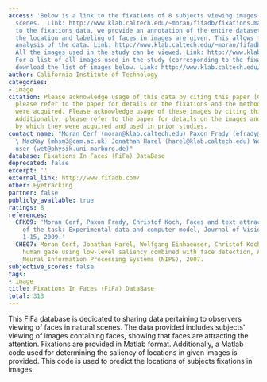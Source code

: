 ```yaml
---
access: 'Below is a link to the fixations of 8 subjects viewing images of natural
  scenes.  Link: http://www.klab.caltech.edu/~moran/fifadb/fixations.mat In addition
  to the fixations data, we provide an annotation of the entire dataset. That is,
  the location and labeling of faces in images are given. This allows for easier further
  analysis of the data. Link: http://www.klab.caltech.edu/~moran/fifadb/annotations.mat
  All the images used in the study can be viewed. Link: http://www.klab.caltech.edu/~moran/db/faces/faces-tif.tgz
  For a list of all images used in the study (corresponding to the fixations struct)
  download the list of images below. Link: http://www.klab.caltech.edu/~moran/fifadb/imgList.mat'
author: California Institute of Technology
categories:
- image
citation: Please acknowledge usage of this data by citing this paper [CFK09]. Additionally,
  please refer to the paper for details on the fixations and the method by which they
  were acquired. Please acknowledge usage of these images by citing this paper [CHE07].
  Additionally, please refer to the paper for details on the images and the method
  by which they were acquired and used in prior studies.
contact_name: "Moran Cerf (moran@klab.caltech.edu) Paxon Frady (efrady@ucsd.edu) Michael\
  \ MacKay (mhsm3@cam.ac.uk) Jonathan Harel (harel@klab.caltech.edu) Wolfgang Einh\xE4\
  user (wet@physik.uni-marburg.de)"
database: Fixations In Faces (FiFa) DataBase
deprecated: false
excerpt: ''
external_link: http://www.fifadb.com/
other: Eyetracking
partner: false
publicly_available: true
ratings: 8
references:
  CFK09: 'Moran Cerf, Paxon Frady, Christof Koch, Faces and text attract gaze independent
    of the task: Experimental data and computer model, Journal of Vision, 9(12):10,
    1-15, 2009.'
  CHE07: Moran Cerf, Jonathan Harel, Wolfgang Einhaeuser, Christof Koch, Predicting
    human gaze using low-level saliency combined with face detection, Advances in
    Neural Information Processing Systems (NIPS), 2007.
subjective_scores: false
tags:
- image
title: Fixations In Faces (FiFa) DataBase
total: 313
---
```


This FiFa database is dedicated to sharing data pertaining to observers viewing of faces in natural scenes. The data provided includes subjects' viewing of images containing faces, showing that faces are attracting the attention. Fixations are provided in Matlab format.
Additionally, a Matlab code used for determining the saliency of locations in given images is provided. This code is used to predict the locations of subjects fixations in images.
